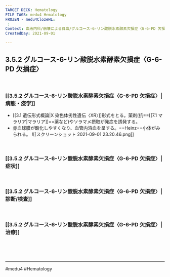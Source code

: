 ```yaml
---
TARGET DECK: Hematology
FILE TAGS: medu4 Hematology
FROZEN - medu4ClozeHL:
 : 
Context: 血液内科/崩壊による貧血/グルコース-6-リン酸脱水素酵素欠損症〈G-6-PD 欠損症〉
CreatedDay: 2021-09-01

---
```


## 3.5.2 グルコース-6-リン酸脱水素酵素欠損症〈G-6-PD 欠損症〉

<br>

### [[3.5.2 グルコース-6-リン酸脱水素酵素欠損症〈G-6-PD 欠損症〉|病態・疫学]]
* [[3.1 遺伝形式概論|X 染色体劣性遺伝〈XR〉]]形式をとる。薬剤(抗==[[7.1 マラリア|マラリア]]==薬など)やソラマメ摂取が発症を誘発する。
* 赤血球膜が酸化しやすくなり、血管内溶血を呈する。==Heinz==小体がみられる。 
 ![[スクリーンショット 2021-09-01 23.20.46.png]]
<!--ID: 1630741040000-->


<br>

### [[3.5.2 グルコース-6-リン酸脱水素酵素欠損症〈G-6-PD 欠損症〉|症状]]


<br>

### [[3.5.2 グルコース-6-リン酸脱水素酵素欠損症〈G-6-PD 欠損症〉|診断/検査]]


<br>

### [[3.5.2 グルコース-6-リン酸脱水素酵素欠損症〈G-6-PD 欠損症〉|治療]]


<br><br><br>

---
#medu4 #Hematology 
